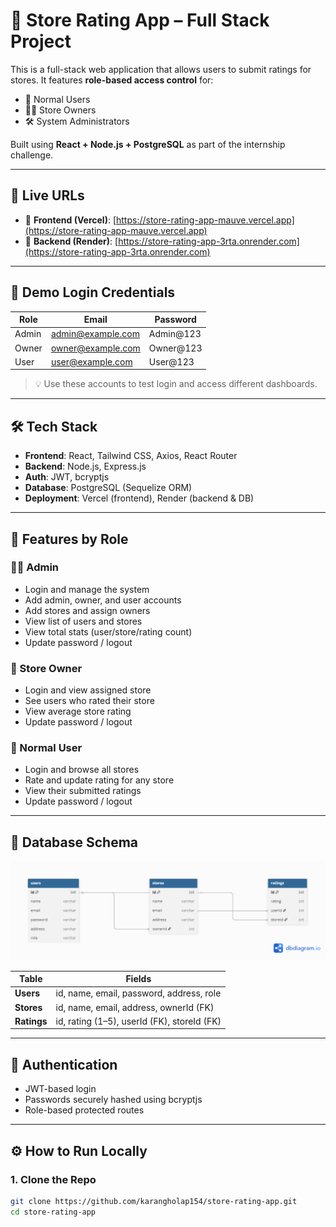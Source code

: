 # 🏬 Store Rating App – Full Stack Project

This is a full-stack web application that allows users to submit ratings for stores. It features **role-based access control** for:
- 👤 Normal Users
- 🧑‍💼 Store Owners
- 🛠️ System Administrators

Built using **React + Node.js + PostgreSQL** as part of the internship challenge.

---

## 🚀 Live URLs

- 🔗 **Frontend (Vercel)**: [https://store-rating-app-mauve.vercel.app](https://store-rating-app-mauve.vercel.app)  
- 🔗 **Backend (Render)**: [https://store-rating-app-3rta.onrender.com](https://store-rating-app-3rta.onrender.com)

---

## 🔐 Demo Login Credentials

| Role   | Email                | Password   |
|--------|----------------------|------------|
| Admin  | admin@example.com    | Admin@123   |
| Owner  | owner@example.com    | Owner@123   |
| User   | user@example.com     | User@123    |

> 💡 Use these accounts to test login and access different dashboards.

---

## 🛠️ Tech Stack

- **Frontend**: React, Tailwind CSS, Axios, React Router
- **Backend**: Node.js, Express.js
- **Auth**: JWT, bcryptjs
- **Database**: PostgreSQL (Sequelize ORM)
- **Deployment**: Vercel (frontend), Render (backend & DB)

---

## 📁 Features by Role

### 👨‍💼 Admin
- Login and manage the system
- Add admin, owner, and user accounts
- Add stores and assign owners
- View list of users and stores
- View total stats (user/store/rating count)
- Update password / logout

### 🏪 Store Owner
- Login and view assigned store
- See users who rated their store
- View average store rating
- Update password / logout 

### 👤 Normal User
- Login and browse all stores
- Rate and update rating for any store
- View their submitted ratings
- Update password / logout

---

## 📄 Database Schema

![Database Schema](./schema.png)

| Table   | Fields |
|---------|--------|
| **Users**   | id, name, email, password, address, role |
| **Stores**  | id, name, email, address, ownerId (FK) |
| **Ratings** | id, rating (1–5), userId (FK), storeId (FK) |

---

## 🔐 Authentication

- JWT-based login
- Passwords securely hashed using bcryptjs
- Role-based protected routes

---

## ⚙️ How to Run Locally

### 1. Clone the Repo

```bash
git clone https://github.com/karangholap154/store-rating-app.git
cd store-rating-app
